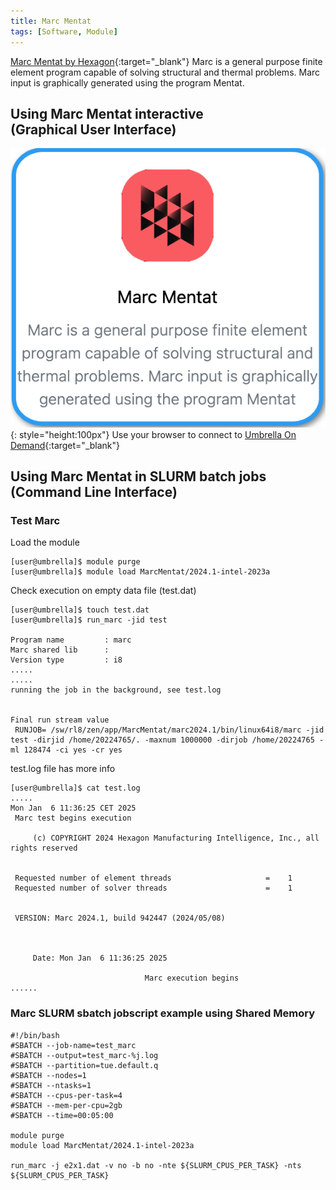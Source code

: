 ```yaml
---
title: Marc Mentat
tags: [Software, Module]
---
```


[Marc Mentat by Hexagon](https://hexagon.com/products/marc){:target="_blank"} Marc is a general purpose finite element program capable of solving structural and thermal problems. Marc input is graphically generated using the program Mentat.

## Using Marc Mentat interactive<br>(Graphical User Interface)

![Marc Mentat in Umbrella On Demdand](marcmentat-ood.png){: style="height:100px"}
Use your browser to connect to [Umbrella On Demand](https://hpc.tue.nl){:target="_blank"}

## Using Marc Mentat in SLURM batch jobs<br>(Command Line Interface)

### Test Marc

Load the module

```shell 
[user@umbrella]$ module purge
[user@umbrella]$ module load MarcMentat/2024.1-intel-2023a
```

Check execution on empty data file (test.dat)

```shell
[user@umbrella]$ touch test.dat
[user@umbrella]$ run_marc -jid test

Program name         : marc
Marc shared lib      : 
Version type         : i8
.....
.....
running the job in the background, see test.log

 
Final run stream value
 RUNJOB= /sw/rl8/zen/app/MarcMentat/marc2024.1/bin/linux64i8/marc -jid test -dirjid /home/20224765/. -maxnum 1000000 -dirjob /home/20224765 -ml 128474 -ci yes -cr yes
```

test.log file has more info

```shell
[user@umbrella]$ cat test.log
.....
Mon Jan  6 11:36:25 CET 2025
 Marc test begins execution

     (c) COPYRIGHT 2024 Hexagon Manufacturing Intelligence, Inc., all rights reserved


 Requested number of element threads                     =    1
 Requested number of solver threads                      =    1


 VERSION: Marc 2024.1, build 942447 (2024/05/08)



     Date: Mon Jan  6 11:36:25 2025

                              Marc execution begins
......
```

### Marc SLURM sbatch jobscript example using Shared Memory

``` text
#!/bin/bash
#SBATCH --job-name=test_marc
#SBATCH --output=test_marc-%j.log
#SBATCH --partition=tue.default.q
#SBATCH --nodes=1
#SBATCH --ntasks=1
#SBATCH --cpus-per-task=4
#SBATCH --mem-per-cpu=2gb
#SBATCH --time=00:05:00

module purge
module load MarcMentat/2024.1-intel-2023a

run_marc -j e2x1.dat -v no -b no -nte ${SLURM_CPUS_PER_TASK} -nts ${SLURM_CPUS_PER_TASK}
```
